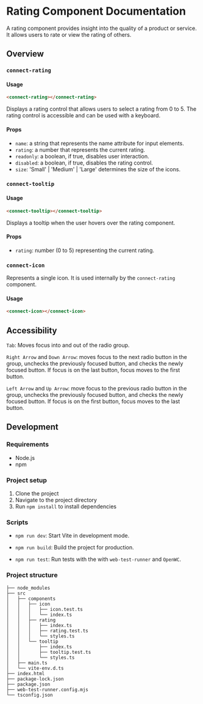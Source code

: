 # Rating Component Documentation

A rating component provides insight into the quality of a product or service. It allows users to rate or view the rating of others.

## Overview

### `connect-rating`

#### Usage

```html
<connect-rating></connect-rating>
```

Displays a rating control that allows users to select a rating from 0 to 5. The rating control is accessible and can be used with a keyboard.

#### Props

- `name`: a string that represents the name attribute for input elements.
- `rating`: a number that represents the current rating.
- `readonly`: a boolean, if true, disables user interaction.
- `disabled`: a boolean, if true, disables the rating control.
- `size`: 'Small' | 'Medium' | 'Large' determines the size of the icons.

### `connect-tooltip`

#### Usage

```html
<connect-tooltip></connect-tooltip>
```

Displays a tooltip when the user hovers over the rating component.

#### Props

- `rating`: number (0 to 5) representing the current rating.

### `connect-icon`

Represents a single icon. It is used internally by the `connect-rating` component.

#### Usage

```html
<connect-icon></connect-icon>
```

## Accessibility

`Tab`: Moves focus into and out of the radio group.

`Right Arrow` and `Down Arrow`: moves focus to the next radio button in the group, unchecks the previously focused button, and checks the newly focused button. If focus is on the last button, focus moves to the first button.

`Left Arrow` and `Up Arrow`: move focus to the previous radio button in the group, unchecks the previously focused button, and checks the newly focused button. If focus is on the first button, focus moves to the last button.

## Development

### Requirements

- Node.js
- npm

### Project setup

1. Clone the project
2. Navigate to the project directory
3. Run `npm install` to install dependencies

### Scripts

- `npm run dev`: Start Vite in development mode.

- `npm run build`: Build the project for production.

- `npm run test`: Run tests with the with `web-test-runner` and `OpenWC`.

### Project structure

```
├── node_modules
├── src
│   ├── components
│   │   ├── icon
│   │   │   ├── icon.test.ts
│   │   │   └── index.ts
│   │   ├── rating
│   │   │   ├── index.ts
│   │   │   ├── rating.test.ts
│   │   │   └── styles.ts
│   │   └── tooltip
│   │       ├── index.ts
│   │       ├── tooltip.test.ts
│   │       └── styles.ts
│   ├── main.ts
│   └── vite-env.d.ts
├── index.html
├── package-lock.json
├── package.json
├── web-test-runner.config.mjs
└── tsconfig.json
```
